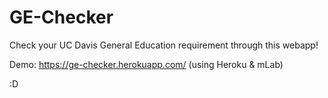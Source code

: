 # GE-Checker
Check your UC Davis General Education requirement through this webapp!

Demo: https://ge-checker.herokuapp.com/ (using Heroku & mLab)

:D
